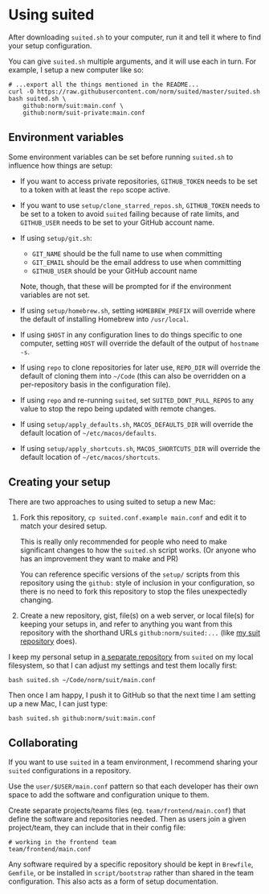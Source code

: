 Using suited
============

After downloading `suited.sh` to your computer, run it and tell it where
to find your setup configuration.

You can give `suited.sh` multiple arguments, and it will use each in turn.
For example, I setup a new computer like so:

    # ...export all the things mentioned in the README...
    curl -O https://raw.githubusercontent.com/norm/suited/master/suited.sh
    bash suited.sh \
        github:norm/suit:main.conf \
        github:norm/suit-private:main.conf


## Environment variables

Some environment variables can be set before running `suited.sh` to influence
how things are setup:

  * If you want to access private repositories, `GITHUB_TOKEN` needs to
    be set to a token with at least the `repo` scope active.

  * If you want to use `setup/clone_starred_repos.sh`, `GITHUB_TOKEN` needs to
    be set to a token to avoid `suited` failing because of rate limits, and
    `GITHUB_USER` needs to be set to your GitHub account name.

  * If using `setup/git.sh`:

      * `GIT_NAME` should be the full name to use when committing
      * `GIT_EMAIL` should be the email address to use when committing
      * `GITHUB_USER` should be your GitHub account name

    Note, though, that these will be prompted for if the environment
    variables are not set.

  * If using `setup/homebrew.sh`, setting `HOMEBREW_PREFIX` will override
    where the default of installing Homebrew into `/usr/local`.

  * If using `$HOST` in any configuration lines to do things specific to
    one computer, setting `HOST` will override the default of the output
    of `hostname -s`.

  * If using `repo` to clone repositories for later use, `REPO_DIR` will
    override the default of cloning them into `~/Code` (this can also
    be overridden on a per-repository basis in the configuration file).

  * If using `repo` and re-running `suited`, set `SUITED_DONT_PULL_REPOS`
    to any value to stop the repo being updated with remote changes.

  * If using `setup/apply_defaults.sh`, `MACOS_DEFAULTS_DIR` will
    override the default location of `~/etc/macos/defaults`.

  * If using `setup/apply_shortcuts.sh`, `MACOS_SHORTCUTS_DIR` will
    override the default location of `~/etc/macos/shortcuts`.

## Creating your setup

There are two approaches to using suited to setup a new Mac:

 1. Fork this repository, `cp suited.conf.example main.conf` and edit it to
    match your desired setup.

    This is really only recommended for people who need to make significant
    changes to how the `suited.sh` script works. (Or anyone who has an
    improvement they want to make and PR)

    You can reference specific versions of the `setup/` scripts from this
    repository using the `github:` style of inclusion in your configuration,
    so there is no need to fork this repository to stop the files unexpectedly
    changing.

 2. Create a new repository, gist, file(s) on a web server, or local file(s)
    for keeping your setups in, and refer to anything you want from this
    repository with the shorthand URLs `github:norm/suited:...`
    (like [my suit repository](https://github.com/norm/suit) does).

I keep my personal setup in
[a separate repository](https://github.com/norm/suit/) from `suited` on my
local filesystem, so that I can adjust my settings and test them locally
first:

    bash suited.sh ~/Code/norm/suit/main.conf

Then once I am happy, I push it to GitHub so that the next time I am setting
up a new Mac, I can just type:

    bash suited.sh github:norm/suit:main.conf


## Collaborating

If you want to use `suited` in a team environment, I recommend sharing your
`suited` configurations in a repository.

Use the `user/$USER/main.conf` pattern so that each developer has their own
space to add the software and configuration unique to them.

Create separate projects/teams files (eg. `team/frontend/main.conf`) that
define the software and repositories needed. Then as users join a given
project/team, they can include that in their config file:

    # working in the frontend team
    team/frontend/main.conf

Any software required by a specific repository should be kept in `Brewfile`,
`Gemfile`, or be installed in `script/bootstrap` rather than shared in the
team configuration. This also acts as a form of setup documentation.
